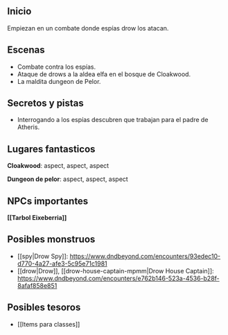 ## Inicio

Empiezan en un combate donde espías drow los atacan. 

## Escenas

- Combate contra los espías.
- Ataque de drows a la aldea elfa en el bosque de Cloakwood.
- La maldita dungeon de Pelor.

## Secretos y pistas

- Interrogando a los espías descubren que trabajan para el padre de Atheris.

## Lugares fantasticos

**Cloakwood**: aspect, aspect, aspect

**Dungeon de pelor**: aspect, aspect, aspect

## NPCs importantes

**[[Tarbol Eixeberria]]**

## Posibles monstruos

- [[spy|Drow Spy]]: https://www.dndbeyond.com/encounters/93edec10-d770-4a27-afe3-5c95e71c1981
- [[drow|Drow]], [[drow-house-captain-mpmm|Drow House Captain]]: https://www.dndbeyond.com/encounters/e762b146-523a-4536-b28f-8afaf858e851

## Posibles tesoros

- [[Items para classes]]